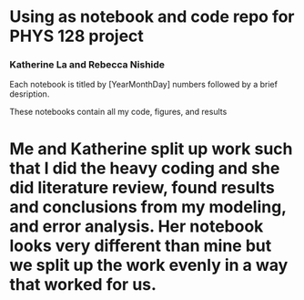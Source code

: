 # Using as notebook and code repo for PHYS 128 project
### Katherine La and Rebecca Nishide

Each notebook is titled by [YearMonthDay] numbers followed by a brief desription. 

These notebooks contain all my code, figures, and results 

# Me and Katherine split up work such that I did the heavy coding and she did literature review, found results and conclusions from my modeling, and error analysis. Her notebook looks very different than mine but we split up the work evenly in a way that worked for us. 
